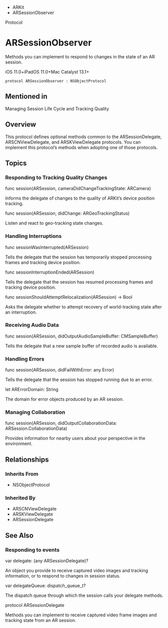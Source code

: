 

- ARKit
-  ARSessionObserver 

Protocol

# ARSessionObserver

Methods you can implement to respond to changes in the state of an AR session.

iOS 11.0+iPadOS 11.0+Mac Catalyst 13.1+

``` source
protocol ARSessionObserver : NSObjectProtocol
```

## Mentioned in 

Managing Session Life Cycle and Tracking Quality

## Overview

This protocol defines optional methods common to the ARSessionDelegate, ARSCNViewDelegate, and ARSKViewDelegate protocols. You can implement this protocol’s methods when adopting one of those protocols.

## Topics

### Responding to Tracking Quality Changes

func session(ARSession, cameraDidChangeTrackingState: ARCamera)

Informs the delegate of changes to the quality of ARKit’s device position tracking.

func session(ARSession, didChange: ARGeoTrackingStatus)

Listen and react to geo-tracking state changes.

### Handling Interruptions

func sessionWasInterrupted(ARSession)

Tells the delegate that the session has temporarily stopped processing frames and tracking device position.

func sessionInterruptionEnded(ARSession)

Tells the delegate that the session has resumed processing frames and tracking device position.

func sessionShouldAttemptRelocalization(ARSession) -> Bool

Asks the delegate whether to attempt recovery of world-tracking state after an interruption.

### Receiving Audio Data

func session(ARSession, didOutputAudioSampleBuffer: CMSampleBuffer)

Tells the delegate that a new sample buffer of recorded audio is available.

### Handling Errors

func session(ARSession, didFailWithError: any Error)

Tells the delegate that the session has stopped running due to an error.

let ARErrorDomain: String

The domain for error objects produced by an AR session.

### Managing Collaboration

func session(ARSession, didOutputCollaborationData: ARSession.CollaborationData)

Provides information for nearby users about your perspective in the environment.

## Relationships

### Inherits From

- NSObjectProtocol

### Inherited By

- ARSCNViewDelegate
- ARSKViewDelegate
- ARSessionDelegate

## See Also

### Responding to events

var delegate: (any ARSessionDelegate)?

An object you provide to receive captured video images and tracking information, or to respond to changes in session status.

var delegateQueue: dispatch_queue_t?

The dispatch queue through which the session calls your delegate methods.

protocol ARSessionDelegate

Methods you can implement to receive captured video frame images and tracking state from an AR session.

